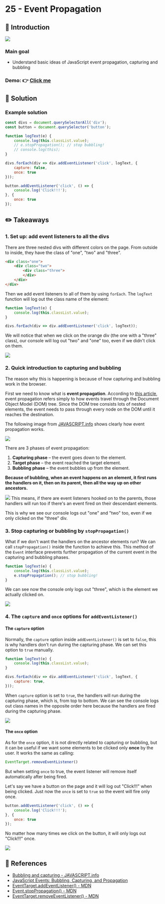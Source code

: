 # 25 - Event Propagation
## :eyes: Introduction

![](./screenshot_1.jpg)

### Main goal

- Understand basic ideas of JavaScript event propagation, capturing and bubbling 

### Demo: 👉 [Click me]() 

## :pushpin: Solution
### Example solution

```javascript
const divs = document.querySelectorAll('div');
const button = document.querySelector('button');

function logText(e) {
    console.log(this.classList.value);
    // e.stopPropagation(); // stop bubbling!
    // console.log(this);
}

divs.forEach(div => div.addEventListener('click', logText, {
    capture: false,
    once: true
}));

button.addEventListener('click', () => {
    console.log('Click!!!');
}, {
    once: true
});
```

## :pencil2: Takeaways

### 1. Set up: add event listeners to all the divs
There are three nested divs with different colors on the page. From outside to inside, they have the class of "one", "two" and "three". 
```html
<div class="one">
    <div class="two">
        <div class="three">
        </div>
    </div>
</div>
```
Then we add event listeners to all of them by using `forEach`. The `logText` function will log out the class name of the element:
```js
function logText(e) {
    console.log(this.classList.value);
}

divs.forEach(div => div.addEventListener('click', logText));
```
We will notice that when we click on the orange div (the one with a "three" class), our console will log out "two" and "one" too, even if we didn't click on them.

![](screenshot_2.jpg)

### 2. Quick introduction to capturing and bubbling
The reason why this is happening is because of how capturing and bubbling work in the browser. 

First we need to know what is **event propagation**. According to [this article](https://blog.loginradius.com/engineering/javascript-events-bubbling-capturing-and-propagation/), event propagation refers simply to how events travel through the Document Object Model (DOM) tree. Since the DOM tree consists lots of nested elements, the event needs to pass through every node on the DOM until it reaches the destination.

The following image from [JAVASCRIPT.info](https://javascript.info/bubbling-and-capturing) shows clearly how event propagation works. 

![](screenshot_3.jpg)

There are 3 phases of event propagation:

1. **Capturing phase** – the event goes down to the element.
2. **Target phase** – the event reached the target element.
3. **Bubbling phase** – the event bubbles up from the element.

**Because of bubbling, when an event happens on an element, it first runs the handlers on it, then on its parent, then all the way up on other ancestors.**

![](screenshot_4.jpg)
This means, if there are event listeners hooked on to the parents, those handlers will run too if there's an event fired on their descendant elements.

This is why we see our console logs out "one" and "two" too, even if we only clicked on the "three" div. 

### 3. Stop capturing or bubbling by `stopPropagation()`

What if we don't want the handlers on the ancestor elements run? We can call `stopPropagation()` inside the function to achieve this. This method of the `Event` interface prevents further propagation of the current event in the capturing and bubbling phases. 
```js
function logText(e) {
    console.log(this.classList.value);
    e.stopPropagation(); // stop bubbling!
}
```
We can see now the console only logs out "three", which is the element we actually clicked on.

![](screenshot_5.jpg)

### 4. The `capture` and `once` options for `addEventListener()`
#### The `capture` option
Normally, the `capture` option inside `addEventListener()` is set to `false`, this is why handlers don't run during the capturing phase. We can set this option to `true` manually. 
```js
function logText(e) {
    console.log(this.classList.value);
}

divs.forEach(div => div.addEventListener('click', logText, {
    capture: true,
}));
```
When `capture` option is set to `true`, the handlers will run during the capturing phase, which is, from top to bottom. We can see the console logs out class names in the opposite order here because the handlers are fired during the capturing phase.   

![](screenshot_6.jpg)

#### The `once` option
As for the `once` option, it is not directly related to capturing or bubbling, but it can be useful if we want some elements to be clicked only **once** by the user. It works the same as calling:
```js
EventTarget.removeEventListener()
```
But when setting `once` to true, the event listener will remove itself automatically after being fired.  

Let's say we have a button on the page and it will log out "Click!!!" when being clicked. Just now the `once` is set to `true` so the event will fire only once. 

```js
button.addEventListener('click', () => {
    console.log('Click!!!');
}, {
    once: true
});
```
No matter how many times we click on the button, it will only logs out "Click!!!" once. 

![](screenshot_7.jpg)

## :book: References

* [Bubbling and capturing - JAVASCRIPT.info](https://javascript.info/bubbling-and-capturing)
* [JavaScript Events: Bubbling, Capturing, and Propagation](https://blog.loginradius.com/engineering/javascript-events-bubbling-capturing-and-propagation/)
* [EventTarget.addEventListener() - MDN](https://developer.mozilla.org/en-US/docs/Web/API/EventTarget/addEventListener)
* [Event.stopPropagation() - MDN](https://developer.mozilla.org/en-US/docs/Web/API/Event/stopPropagation)
* [EventTarget.removeEventListener() - MDN](https://developer.mozilla.org/en-US/docs/Web/API/EventTarget/removeEventListener)